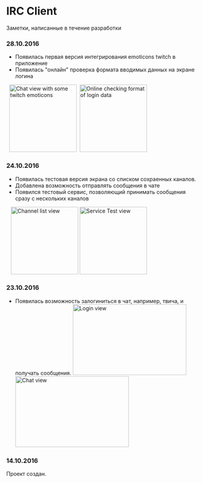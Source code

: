 # IRC Client

Заметки, написанные в течениe разработки

### 28.10.2016
* Появилась первая версия интегрирования emoticons twitch в приложение
* Появилась "онлайн" проверка формата вводимых данных на экране логина

    <img alt="Chat view with some twitch emoticons" src="https://pp.vk.me/c636919/v636919212/334ef/cp-_viV8E7c.jpg" height="178px">
    <img alt="Online checking format of login data" src="https://pp.vk.me/c636919/v636919212/33513/d0S8ff3W2JI.jpg" height="178px">
  
### 24.10.2016
* Появилась тестовая версия экрана со списком сохраенных каналов.
* Добавлена возможность отправлять сообщения в чате
* Появился тестовый сервис, позволяющий принимать сообщения сразу с нескольких каналов

    <img alt="Channel list view" src="https://pp.vk.me/c636918/v636918212/2d73c/uePrHaF86TQ.jpg" height="178px">
    <img alt="Service Test view" src="https://pp.vk.me/c837732/v837732334/7f92/HyLDjIMFaTs.jpg" height="178px">


### 23.10.2016
* Появилась возможность залогиниться в чат, например, твича, и получать сообщения.
     <img alt="Login view" src="https://pp.vk.me/c636918/v636918212/2d409/8lIMuJV_rXU.jpg" width="300px" height="187px">
     <img alt="Chat view" src="https://pp.vk.me/c636918/v636918212/2d412/QOz0w-76A6Q.jpg" width="300px" height="187px">
     
### 14.10.2016
Проект создан.
